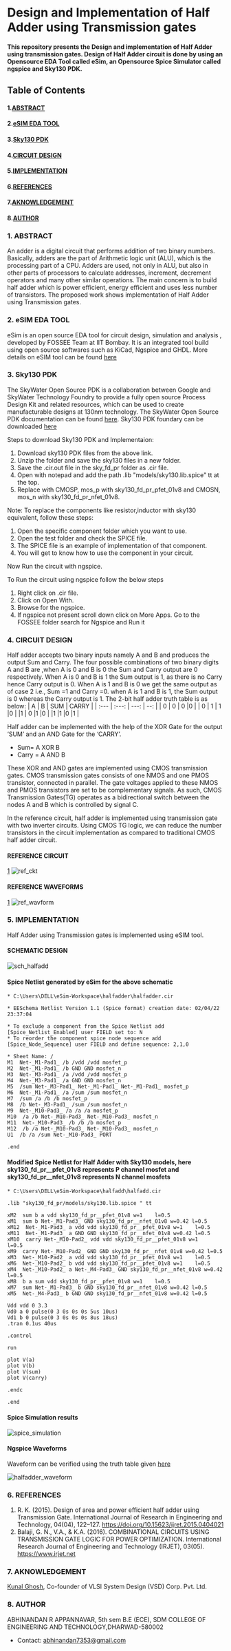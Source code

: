 #  Design and Implementation of Half Adder using Transmission gates

#### This repository presents the Design and implementation of Half Adder using transmission gates. Design of Half Adder circuit is done by using an Opensource EDA Tool called eSim, an Opensource Spice Simulator called ngspice and Sky130 PDK.

## Table of Contents
#### 1.[ABSTRACT](https://github.com/abhinandann/Half_Adder/blob/main/README.md#1-abstract)
#### 2.[eSIM EDA TOOL](https://github.com/abhinandann/Half_Adder/blob/main/README.md#2-esim-eda-tool) 
#### 3.[Sky130 PDK](https://github.com/abhinandann/Half_Adder/blob/main/README.md#3-sky130-pdk)
#### 4.[CIRCUIT DESIGN](https://github.com/abhinandann/Half_Adder/blob/main/README.md#4-circuit-design)
#### 5.[IMPLEMENTATION](https://github.com/abhinandann/Half_Adder/blob/main/README.md#5-implementation)
#### 6.[REFERENCES](https://github.com/abhinandann/Half_Adder/blob/main/README.md#6-references)
#### 7.[AKNOWLEDGEMENT](https://github.com/abhinandann/Half_Adder/blob/main/README.md#7-aknowledgement)
#### 8.[AUTHOR](https://github.com/abhinandann/Half_Adder/blob/main/README.md#8-author)

### 1. ABSTRACT

An adder is a digital circuit that performs addition of two binary numbers. Basically, adders are the part of Arithmetic logic unit (ALU), which is the processing part of a CPU. Adders are used, not only in ALU, but also in other parts of processors to calculate addresses, increment, decrement operators and many other similar operations. The main concern is to build half adder which is power efficient, energy efficient and uses less number of transistors. The proposed work shows implementation of Half Adder using Transmission gates.

### 2. eSIM EDA TOOL

eSim is an open source EDA tool for circuit design, simulation and analysis , developed by FOSSEE Team at IIT Bombay. It is an integrated tool build using open source softwares such as KiCad, Ngspice and GHDL.
More details on eSIM tool can be found [here](https://esim.fossee.in/)

### 3. Sky130 PDK

The SkyWater Open Source PDK is a collaboration between Google and SkyWater Technology Foundry to provide a fully open source Process Design Kit and related resources, which can be used to create manufacturable designs at 130nm technology.
The SkyWater Open Source PDK documentation can be found [here](https://skywater-pdk.readthedocs.io/en/main/). Sky130 PDK foundary can be downloaded [here](https://static.fossee.in/esim/installation-files/sky130_fd_pr.zip)
 
 Steps to download Sky130 PDK and Implementaion:
1. Download sky130 PDK files from the above link.
2. Unzip the folder and save the sky130 files in a new folder.
3. Save the .cir.out file in the sky_fd_pr folder as .cir file.
4. Open with notepad and add the path .lib "models/sky130.lib.spice" tt at the top.
5. Replace with CMOSP, mos_p with sky130_fd_pr_pfet_01v8 and CMOSN, mos_n with  sky130_fd_pr_nfet_01v8.

Note: To replace the components like resistor,inductor with sky130 equivalent, follow these steps:
1. Open the specific component folder which you want to use.
2. Open the test folder and check the SPICE file.
3. The SPICE file is an example of implementation of that component.
4. You will get to know how to use the component in your circuit.

Now Run the circuit with ngspice.

To Run the circuit using ngspice follow the below steps
1. Right click on .cir file.
2. Click on Open With.
3. Browse for the ngspice.
4. If ngspice not present scroll down click on More Apps. Go to the FOSSEE folder search for Ngspice and Run it

 ### 4. CIRCUIT DESIGN

Half adder accepts two binary inputs namely A and B and produces the output Sum and Carry. The four possible combinations of two binary digits A and B are ,when A is 0 and B is 0 the Sum and Carry output are 0 respectively. When A is 0 and B is 1 the Sum output is 1, as there is no Carry hence Carry output is 0. When A is 1 and B is 0 we get the same output as of case 2 i.e., Sum =1 and Carry =0. when A is 1 and B is 1, the Sum output is 0 whereas the Carry output is 1.
The 2-bit half adder truth table is as below:
| A | B | SUM | CARRY |
| :---         |     :---:      |          ---: | --: |
| 0   | 0    | 0   |0  |
| 0    | 1      | 1      |0  |
|1     | 0      |1       |0  |
|1      |1      |0       |1  |

Half adder can be  implemented with the help of the XOR Gate for the output ‘SUM’ and an AND Gate for the ‘CARRY’.

* Sum= A XOR B 
* Carry = A AND B
                                                             
These XOR and AND gates are implemented using CMOS transmission gates. CMOS transmission gates consists of one NMOS and one PMOS transistor, connected in parallel. The gate voltages applied to these NMOS and PMOS transistors are set to be complementary signals. As such, CMOS Transmission Gates(TG) operates as a bidirectional switch between the nodes A and B which is controlled by signal C. 

In the reference circuit, half adder is implemented using transmission gate with two inverter circuits. Using CMOS TG logic, we can reduce the number transistors in the circuit implementation as compared to traditional CMOS half adder circuit. 

 #### REFERENCE CIRCUIT
 [1](https://github.com/abhinandann/Half_Adder/blob/main/README.md#6-references)
![ref_ckt](https://user-images.githubusercontent.com/91964227/153210846-9f9957a5-493b-42b3-b5b0-225738734291.png)
 
 #### REFERENCE WAVEFORMS
 [1](https://github.com/abhinandann/Half_Adder/blob/main/README.md#6-references)
![ref_wavform](https://user-images.githubusercontent.com/91964227/153210895-d5382792-e20f-4fa7-95c9-4dd56324698a.png)

### 5. IMPLEMENTATION

Half Adder using Transmission gates is implemented using eSIM tool. 

#### SCHEMATIC DESIGN

![sch_halfadd](https://user-images.githubusercontent.com/91964227/153220567-6a7f370a-5e1c-4a1c-b567-6b077136657e.JPG)

#### Spice Netlist generated by eSim for the above schematic
```
* C:\Users\DELL\eSim-Workspace\halfadder\halfadder.cir

* EESchema Netlist Version 1.1 (Spice format) creation date: 02/04/22 23:37:04

* To exclude a component from the Spice Netlist add [Spice_Netlist_Enabled] user FIELD set to: N
* To reorder the component spice node sequence add [Spice_Node_Sequence] user FIELD and define sequence: 2,1,0

* Sheet Name: /
M1  Net-_M1-Pad1_ /b /vdd /vdd mosfet_p		
M2  Net-_M1-Pad1_ /b GND GND mosfet_n		
M3  Net-_M3-Pad1_ /a /vdd /vdd mosfet_p		
M4  Net-_M3-Pad1_ /a GND GND mosfet_n		
M5  /sum Net-_M3-Pad1_ Net-_M1-Pad1_ Net-_M1-Pad1_ mosfet_p		
M6  Net-_M1-Pad1_ /a /sum /sum mosfet_n		
M7  /sum /a /b /b mosfet_p		
M8  /b Net-_M3-Pad1_ /sum /sum mosfet_n		
M9  Net-_M10-Pad3_ /a /a /a mosfet_p		
M10  /a /b Net-_M10-Pad3_ Net-_M10-Pad3_ mosfet_n		
M11  Net-_M10-Pad3_ /b /b /b mosfet_p		
M12  /b /a Net-_M10-Pad3_ Net-_M10-Pad3_ mosfet_n		
U1  /b /a /sum Net-_M10-Pad3_ PORT		

.end

```

#### Modified Spice Netlist for Half Adder with Sky130 models, here sky130_fd_pr__pfet_01v8 represents P channel mosfet and sky130_fd_pr__nfet_01v8 represents N channel mosfets
```
* C:\Users\DELL\eSim-Workspace\halfadd\halfadd.cir

.lib "sky130_fd_pr/models/sky130.lib.spice " tt 

xM2  sum b a vdd sky130_fd_pr__pfet_01v8 w=1    l=0.5		
xM1  sum b Net-_M1-Pad3_ GND sky130_fd_pr__nfet_01v8 w=0.42 l=0.5		
xM12  Net-_M1-Pad3_ a vdd vdd sky130_fd_pr__pfet_01v8 w=1    l=0.5		
xM11  Net-_M1-Pad3_ a GND GND sky130_fd_pr__nfet_01v8 w=0.42 l=0.5		
xM10  carry Net-_M10-Pad2_ vdd vdd sky130_fd_pr__pfet_01v8 w=1    l=0.5		
xM9  carry Net-_M10-Pad2_ GND GND sky130_fd_pr__nfet_01v8 w=0.42 l=0.5		
xM3  Net-_M10-Pad2_ a vdd vdd sky130_fd_pr__pfet_01v8 w=1    l=0.5		
xM6  Net-_M10-Pad2_ b vdd vdd sky130_fd_pr__pfet_01v8 w=1    l=0.5		
xM4  Net-_M10-Pad2_ a Net-_M4-Pad3_ GND sky130_fd_pr__nfet_01v8 w=0.42 l=0.5		
xM8  b a sum vdd sky130_fd_pr__pfet_01v8 w=1    l=0.5		
xM7  sum Net-_M1-Pad3_ b GND sky130_fd_pr__nfet_01v8 w=0.42 l=0.5				
xM5  Net-_M4-Pad3_ b GND GND sky130_fd_pr__nfet_01v8 w=0.42 l=0.5		

Vdd vdd 0 3.3
Vd0 a 0 pulse(0 3 0s 0s 0s 5us 10us)
Vd1 b 0 pulse(0 3 0s 0s 0s 8us 18us)
.tran 0.1us 40us

.control

run

plot V(a) 
plot V(b) 
plot V(sum) 
plot V(carry)

.endc
	
.end
```

#### Spice Simulation results

![spice_simulation](https://user-images.githubusercontent.com/91964227/153198451-07551ecb-bd12-4f2b-9677-6fb4192da79a.JPG)

#### Ngspice Waveforms
Waveform can be verified using the truth table given [here](https://github.com/abhinandann/Half_Adder/blob/main/README.md#4circuit-design-1)

![halfadder_waveform](https://user-images.githubusercontent.com/91964227/153198612-a202c925-3637-4c43-8954-6adf5f7c8fc0.JPG)

### 6. REFERENCES

1. 	R. K. (2015). Design of area and power efficient half adder using Transmission Gate. International Journal of Research in Engineering and Technology, 04(04), 122–127. https://doi.org/10.15623/ijret.2015.0404021 
2.  Balaji, G. N., V.A., & K.A. (2016). COMBINATIONAL CIRCUITS USING TRANSMISSION GATE LOGIC FOR POWER OPTIMIZATION. International Research Journal of Engineering and Technology (IRJET), 03(05). https://www.irjet.net

### 7. AKNOWLEDGEMENT

[Kunal Ghosh](https://github.com/kunalg123), Co-founder of VLSI System Design (VSD) Corp. Pvt. Ltd.

### 8. AUTHOR

ABHINANDAN R APPANNAVAR, 5th sem B.E (ECE), SDM COLLEGE OF ENGINEERING AND TECHNOLOGY,DHARWAD-580002 
* Contact: abhinandan7353@gmail.com
